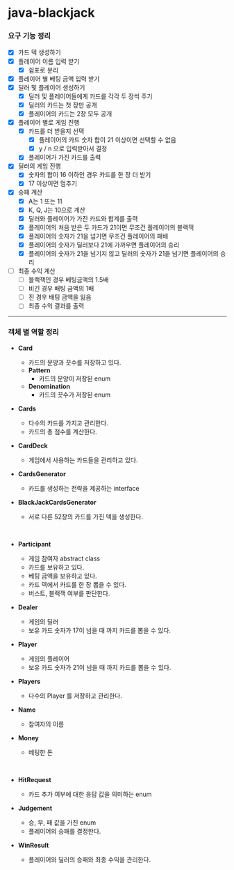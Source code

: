 # java-blackjack

### 요구 기능 정리

- [x] 카드 덱 생성하기
- [x] 플레이어 이름 입력 받기
    - [x] 쉼표로 분리
- [x] 플레이어 별 베팅 금액 입력 받기
- [x] 딜러 및 플레이어 생성하기
    - [x] 딜러 및 플레이어들에게 카드를 각각 두 장씩 주기
    - [x] 딜러의 카드는 첫 장만 공개
    - [x] 플레이어의 카드는 2장 모두 공개
- [x] 플레이어 별로 게임 진행
    - [x] 카드를 더 받을지 선택
        - [x] 플레이어의 카드 숫자 합이 21 이상이면 선택할 수 없음
        - [x] y / n 으로 입력받아서 결정
    - [x] 플레이어가 가진 카드를 출력
- [x] 딜러의 게임 진행
    - [x] 숫자의 합이 16 이하인 경우 카드를 한 장 더 받기
    - [x] 17 이상이면 멈추기
- [x] 승패 계산
    - [x] A는 1 또는 11
    - [x] K, Q, J는 10으로 계산
    - [x] 딜러와 플레이어가 가진 카드와 합계를 출력
    - [x] 플레이어의 처음 받은 두 카드가 21이면 무조건 플레이어의 블랙잭
    - [x] 플레이어의 숫자가 21을 넘기면 무조건 플레이어의 패배
    - [x] 플레이어의 숫자가 딜러보다 21에 가까우면 플레이어의 승리
    - [x] 플레이어의 숫자가 21을 넘기지 않고 딜러의 숫자가 21을 넘기면 플레이어의 승리
- [ ] 최종 수익 계산
  - [ ] 블랙잭인 경우 베팅금액의 1.5배
  - [ ] 비긴 경우 배팅 금액의 1배
  - [ ] 진 경우 배팅 금액을 잃음
  - [ ] 최종 수익 결과를 출력

---

### 객체 별 역할 정리

- **Card**
    - 카드의 문양과 끗수를 저장하고 있다.
    - **Pattern**
        - 카드의 문양이 저장된 enum
    - **Denomination**
        - 카드의 끗수가 저장된 enum

- **Cards**
    - 다수의 카드를 가지고 관리한다.
    - 카드의 총 점수를 계산한다.

- **CardDeck**
    - 게임에서 사용하는 카드들을 관리하고 있다.

- **CardsGenerator**
    - 카드를 생성하는 전략을 제공하는 interface

- **BlackJackCardsGenerator**
    - 서로 다른 52장의 카드를 가진 덱을 생성한다.

<br>

- **Participant**
    - 게임 참여자 abstract class
    - 카드를 보유하고 있다.
    - 베팅 금액을 보유하고 있다.
    - 카드 덱에서 카드를 한 장 뽑을 수 있다.
    - 버스트, 블랙잭 여부를 판단한다.

- **Dealer**
    - 게임의 딜러
    - 보유 카드 숫자가 17이 넘을 때 까지 카드를 뽑을 수 있다.

- **Player**
    - 게임의 플레이어
    - 보유 카드 숫자가 21이 넘을 때 까지 카드를 뽑을 수 있다.

- **Players**
    - 다수의 Player 를 저장하고 관리한다.

- **Name**
    - 참여자의 이름

- **Money**
  - 베팅한 돈

<br>

- **HitRequest**
    - 카드 추가 여부에 대한 응답 값을 의미하는 enum

- **Judgement**
    - 승, 무, 패 값을 가진 enum
    - 플레이어의 승패를 결정한다.

- **WinResult**
    - 플레이어와 딜러의 승패와 최종 수익을 관리한다.
